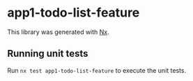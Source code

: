 # app1-todo-list-feature

This library was generated with [Nx](https://nx.dev).

## Running unit tests

Run `nx test app1-todo-list-feature` to execute the unit tests.
